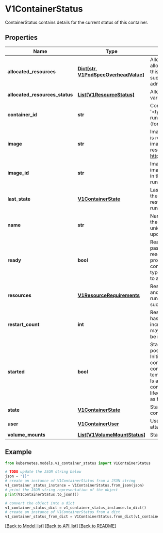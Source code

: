 # V1ContainerStatus

ContainerStatus contains details for the current status of this container.

## Properties

Name | Type | Description | Notes
------------ | ------------- | ------------- | -------------
**allocated_resources** | [**Dict[str, V1PodSpecOverheadValue]**](V1PodSpecOverheadValue.md) | AllocatedResources represents the compute resources allocated for this container by the node. Kubelet sets this value to Container.Resources.Requests upon successful pod admission and after successfully admitting desired pod resize. | [optional] 
**allocated_resources_status** | [**List[V1ResourceStatus]**](V1ResourceStatus.md) | AllocatedResourcesStatus represents the status of various resources allocated for this Pod. | [optional] 
**container_id** | **str** | ContainerID is the ID of the container in the format &#39;&lt;type&gt;://&lt;container_id&gt;&#39;. Where type is a container runtime identifier, returned from Version call of CRI API (for example \&quot;containerd\&quot;). | [optional] 
**image** | **str** | Image is the name of container image that the container is running. The container image may not match the image used in the PodSpec, as it may have been resolved by the runtime. More info: https://kubernetes.io/docs/concepts/containers/images. | [default to '']
**image_id** | **str** | ImageID is the image ID of the container&#39;s image. The image ID may not match the image ID of the image used in the PodSpec, as it may have been resolved by the runtime. | [default to '']
**last_state** | [**V1ContainerState**](V1ContainerState.md) | LastTerminationState holds the last termination state of the container to help debug container crashes and restarts. This field is not populated if the container is still running and RestartCount is 0. | [optional] 
**name** | **str** | Name is a DNS_LABEL representing the unique name of the container. Each container in a pod must have a unique name across all container types. Cannot be updated. | [default to '']
**ready** | **bool** | Ready specifies whether the container is currently passing its readiness check. The value will change as readiness probes keep executing. If no readiness probes are specified, this field defaults to true once the container is fully started (see Started field).  The value is typically used to determine whether a container is ready to accept traffic. | [default to False]
**resources** | [**V1ResourceRequirements**](V1ResourceRequirements.md) | Resources represents the compute resource requests and limits that have been successfully enacted on the running container after it has been started or has been successfully resized. | [optional] 
**restart_count** | **int** | RestartCount holds the number of times the container has been restarted. Kubelet makes an effort to always increment the value, but there are cases when the state may be lost due to node restarts and then the value may be reset to 0. The value is never negative. | [default to 0]
**started** | **bool** | Started indicates whether the container has finished its postStart lifecycle hook and passed its startup probe. Initialized as false, becomes true after startupProbe is considered successful. Resets to false when the container is restarted, or if kubelet loses state temporarily. In both cases, startup probes will run again. Is always true when no startupProbe is defined and container is running and has passed the postStart lifecycle hook. The null value must be treated the same as false. | [optional] 
**state** | [**V1ContainerState**](V1ContainerState.md) | State holds details about the container&#39;s current condition. | [optional] 
**user** | [**V1ContainerUser**](V1ContainerUser.md) | User represents user identity information initially attached to the first process of the container | [optional] 
**volume_mounts** | [**List[V1VolumeMountStatus]**](V1VolumeMountStatus.md) | Status of volume mounts. | [optional] 

## Example

```python
from kubernetes.models.v1_container_status import V1ContainerStatus

# TODO update the JSON string below
json = "{}"
# create an instance of V1ContainerStatus from a JSON string
v1_container_status_instance = V1ContainerStatus.from_json(json)
# print the JSON string representation of the object
print(V1ContainerStatus.to_json())

# convert the object into a dict
v1_container_status_dict = v1_container_status_instance.to_dict()
# create an instance of V1ContainerStatus from a dict
v1_container_status_from_dict = V1ContainerStatus.from_dict(v1_container_status_dict)
```
[[Back to Model list]](../README.md#documentation-for-models) [[Back to API list]](../README.md#documentation-for-api-endpoints) [[Back to README]](../README.md)


